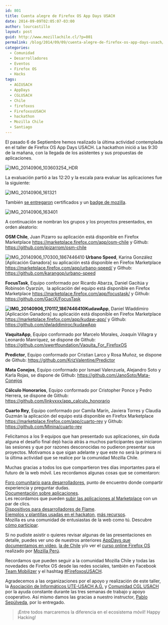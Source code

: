 ```yaml
---
id: 801
title: Cuenta alegre de Firefox OS App Days USACH
date: 2014-09-09T02:05:07-03:00
author: lourcastillo
layout: post
guid: http://www.mozillachile.cl/?p=801
permalink: /blog/2014/09/09/cuenta-alegre-de-firefox-os-app-days-usach/
categories:
  - Comunidad
  - Desarrolladores
  - Eventos
  - Firefox OS
  - Hacks
tags:
  - AGIUSACH
  - AppDays
  - CGLUSACH
  - Chile
  - firefoxos
  - FirefoxosUSACH
  - hackathon
  - Mozilla Chile
  - Santiago
---
```

El pasado 6 de Septiembre hemos realizado la última actividad contemplada en el taller de Firefox OS App Days USACH. La hackathon inició a las 9:30 de la mañana, con la llegada de los asistentes y sus propuestas de aplicaciones.<!--more-->

<img class="aligncenter size-large wp-image-802" src="/images/2014/09/IMG_20140906_103603254_HDR-600x337.jpg" alt="IMG_20140906_103603254_HDR" width="600" height="337" srcset="/images/2014/09/IMG_20140906_103603254_HDR-600x337.jpg 600w, /images/2014/09/IMG_20140906_103603254_HDR-252x141.jpg 252w" sizes="(max-width: 600px) 100vw, 600px" /> 

La evaluación partió a las 12:20 y la escala para evaluar las aplicaciones fue la siguiente:

<img class="aligncenter size-large wp-image-803" src="/images/2014/09/IMG_20140906_161321-600x336.jpg" alt="IMG_20140906_161321" width="600" height="336" srcset="/images/2014/09/IMG_20140906_161321-600x336.jpg 600w, /images/2014/09/IMG_20140906_161321-252x141.jpg 252w, /images/2014/09/IMG_20140906_161321.jpg 1024w" sizes="(max-width: 600px) 100vw, 600px" /> 

También <a href="https://www.facebook.com/profile.php?id=1214050649&sk=photos&collection_token=1214050649%3A2305272732%3A69&set=a.10204782655825601.1073741834.1214050649&type=1" target="_blank">se entregaron</a> certificados y un <a title="Logro desbloqueado" href="https://badges.mozilla.org/en-US/badges/badge/Firefox-OS-App-Days-USACH-2014" target="_blank">badge de mozilla</a>.

<img class="aligncenter size-large wp-image-804" src="/images/2014/09/IMG_20140906_163401-600x600.jpg" alt="IMG_20140906_163401" width="600" height="600" srcset="/images/2014/09/IMG_20140906_163401-600x600.jpg 600w, /images/2014/09/IMG_20140906_163401-160x160.jpg 160w, /images/2014/09/IMG_20140906_163401-252x252.jpg 252w, /images/2014/09/IMG_20140906_163401.jpg 1456w" sizes="(max-width: 600px) 100vw, 600px" /> 

A continuación se nombran los grupos y los proyectos presentados, en orden aleatorio:

**OSM Chile**, Juan Pizarro su aplicación está disponible en Firefox Marketplace <a href="https://marketplace.firefox.com/app/osm-chile" target="_blank">https://marketplace.firefox.com/app/osm-chile</a> y Github: <a href="https://github.com/jpizarrom/osm-chile" target="_blank">https://github.com/jpizarrom/osm-chile</a>

<img class="alignright wp-image-805 size-medium" src="/images/2014/09/IMG_20140906_170300_1867446410-252x189.jpg" alt="IMG_20140906_170300_1867446410" width="252" height="189" srcset="/images/2014/09/IMG_20140906_170300_1867446410-252x189.jpg 252w, /images/2014/09/IMG_20140906_170300_1867446410-600x450.jpg 600w, /images/2014/09/IMG_20140906_170300_1867446410.jpg 800w" sizes="(max-width: 252px) 100vw, 252px" /> **Urbano Speed**, Karina González [Aplicación Ganadora] su aplicación está disponible en Firefox Marketplace <a href="https://marketplace.firefox.com/app/urbano-speed/" target="_blank">https://marketplace.firefox.com/app/urbano-speed/</a> y Github: <a href="https://github.com/karangop/urbano-speed" target="_blank">https://github.com/karangop/urbano-speed</a>

**FocusTask**, Equipo conformado por Ricardo Abarza, Daniel Gacitúa y Robinsón Oyarzún,  la aplicación del equipo está disponible en Firefox Marketplace <a href="https://marketplace.firefox.com/app/focustask/" target="_blank">https://marketplace.firefox.com/app/focustask/</a> y Github: <a href="https://github.com/GaciX/FocusTask" target="_blank">https://github.com/GaciX/FocusTask</a>

**<img class="alignleft size-medium wp-image-806" src="/images/2014/09/IMG_20140906_170117_1867446410-252x189.jpg" alt="IMG_20140906_170117_1867446410" width="252" height="189" srcset="/images/2014/09/IMG_20140906_170117_1867446410-252x189.jpg 252w, /images/2014/09/IMG_20140906_170117_1867446410-600x450.jpg 600w, /images/2014/09/IMG_20140906_170117_1867446410.jpg 800w" sizes="(max-width: 252px) 100vw, 252px" />KudawApp**, Daniel Wladdimiro [Aplicación Ganadora] su aplicación está disponible en Firefox Marketplace <a href="https://marketplace.firefox.com/app/kudaw-app/" target="_blank">https://marketplace.firefox.com/app/kudaw-app/</a> y Github: <a href="https://github.com/dwladdimiroc/kudawApp" target="_blank">https://github.com/dwladdimiroc/kudawApp</a>

**VaquitaApp**, Equipo conformado por Marcelo Morales, Joaquín Villagra y Leonardo Manríquez, se dispone de Github: <a href="https://github.com/swertfoundation/Vaquita_For_FirefoxOS" target="_blank">https://github.com/swertfoundation/Vaquita_For_FirefoxOS</a>

**Predictor**, Equipo conformado por Cristian Larco y Rosa Muñoz, se dispone de Github: <a href="https://github.com/KrizValentine/Predictor" target="_blank">https://github.com/KrizValentine/Predictor</a>

**Mata Conejos**, Equipo conformado por Ismael Valenzuela, Alejandro Soto y Karla Rojas, se dispone de Github: <a href="https://github.com/JanoSoto/Mata-Conejos" target="_blank">https://github.com/JanoSoto/Mata-Conejos</a>

**Cálculo Honorarios**, Equipo conformado por Cristopher Ponce y Pedro Herrera, se dispone de Github: <a href="https://github.com/linkyxxx/app_calculo_honorario" target="_blank">https://github.com/linkyxxx/app_calculo_honorario</a>

**Cuarto Rey**, Equipo conformado por Camila Marín, Javiera Torres y Claudia Guzmán la aplicación del equipo está disponible en Firefox Marketplace <a href="https://marketplace.firefox.com/app/cuarto-rey" target="_blank">https://marketplace.firefox.com/app/cuarto-rey</a> y Github: <a href="https://github.com/Minina/cuarto-rey" target="_blank">https://github.com/Minina/cuarto-rey</a>

Felicitamos a los 9 equipos que han presentado sus aplicaciones, sin duda alguna el desafío final dejó hacia atrás a muchos participantes que iniciaron las sesiones y que por razones desconocidas no pudieron presentar sus proyectos. Motivamos a que sigan adelante y que este no será la primera ni la última actividad que se realice por la comunidad Mozilla Chile.

Muchas gracias a todos los que compartieron tres días importantes para el futuro de la web móvil. Les recordamos algunas cosas que se comentaron:

<a href="https://www.mozilla-hispano.org/foro/viewforum.php?f=47" target="_blank">Foro comunitario para desarrolladores</a>, punto de encuentro donde compartir experiencia y preguntar dudas.  
<a href="https://developer.mozilla.org/es/Apps/Quickstart/Build/tu_primera_aplicacion" target="_blank">Documentación sobre aplicaciones</a>.  
Les recordamos que pueden <a href="https://marketplace.firefox.com/developers/submit/" target="_blank">subir las aplicaciones al Marketplace</a> con un par de clics.  
<a href="https://developer.mozilla.org/en-US/Firefox_OS/Developer_phone_guide/Flame" target="_blank">Dispositivos para desarrolladores de Flame</a>.  
<a href="https://etherpad.mozilla.org/FxOSAppDays-resources" target="_blank">Ejemplos y plantillas usadas en el hackaton</a>, <a href="https://wiki.mozilla.org/ReMo/SOPs/AppDaysInABox/Resources" target="_blank">más recursos</a>.  
Mozilla es una comunidad de entusiastas de la web como tú. Descubre <a href="http://www.mozillachile.cl/colabora/" target="_blank">cómo participar</a>.

Si no pudiste asistir o quieres revisar algunas de las presentaciones en detalle, puedes ver uno de nuestros anteriores <a href="http://www.mozilla-hispano.org/firefox-os-app-days-valladolid/" target="_blank">AppDays que documentamos en vídeo</a>, <a href="http://www.mozillachile.cl/?s=App+days" target="_blank">la de Chile</a> y/o ver el <a href="http://devcode.la/firefoxos/" target="_blank">curso online Firefox OS</a> realizado por <a href="http://mozilla.pe/" target="_blank">Mozilla Perú</a>.

Recordamos que pueden seguir a la comunidad Mozilla Chile y todas las novedades de Firefox OS desde las redes sociales, también en Facebook <a href="https://www.facebook.com/groups/mobilizerchile/" target="_blank">Team Mobilizer</a> y el hashtag <a href="https://twitter.com/hashtag/firefoxosusach?f=realtime&src=hash" target="_blank">#FirefoxosUSACH</a>.

Agradecemos a las organizaciones por el apoyo y realización de este taller, la <a href="http://www.informaticos.usach.cl/" target="_blank">Asociación de Informáticos UTE-USACH A.G.</a> y <a href="http://sitios.diinf.usach.cl/cgl/" target="_blank">Comunidad CGL USACH</a> por la ayuda constante durante las tres semanas de trabajo y apoyo cooperativo. Así mismo damos las gracias a nuestro instructor, <a title="Psep.cl" href="http://www.psep.cl/" target="_blank">Pablo Sepúlveda</a>, por lo entregado.

> ¡Entre todos marcaremos la diferencia en el ecosistema móvil! Happy Hacking!